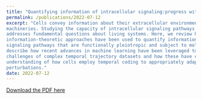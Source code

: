 ```yaml
---
title: "Quantifying information of intracellular signaling:progress with machine learning"
permalink: /publications/2022-07-12
excerpt: "Cells convey information about their extracellular environment to their core functional
machineries. Studying the capacity of intracellular signaling pathways to transmit information
addresses fundamental questions about living systems. Here, we review how
information-theoretic approaches have been used to quantify information transmission by
signaling pathways that are functionally pleiotropic and subject to molecular stochasticity. We
describe how recent advances in machine learning have been leveraged to address the
challenges of complex temporal trajectory datasets and how these have contributed to our
understanding of how cells employ temporal coding to appropriately adapt to environmental
perturbations."
date: 2022-07-12
---
```


[Download the PDF here](https://github.com/jamestang23/jamestang23.github.io/blob/master/16.pdf)
